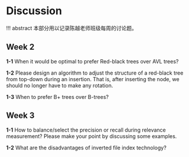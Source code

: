 # Discussion

!!! abstract
    本部分用以记录陈越老师班级每周的讨论题。

## Week 2

**1-1** When it would be optimal to prefer Red-black trees over AVL trees?

**1-2** Please design an algorithm to adjust the structure of a red-black tree from top-down during an insertion.  That is, after inserting the node, we should no longer have to make any rotation.

**1-3** When to prefer B+ trees over B-trees?

## Week 3

**1-1** How to balance/select the precision or recall during relevance measurement? Please make your point by discussing some examples.

**1-2** What are the disadvantages of inverted file index technology?
